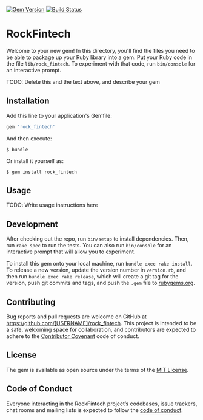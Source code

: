 [![Gem Version](https://badge.fury.io/rb/rock_fintech.svg)](https://badge.fury.io/rb/rock_fintech)
[![Build Status](https://travis-ci.org/laoshucheng/rock-fintech.svg?branch=master)](https://travis-ci.org/laoshucheng/rock-fintech)

# RockFintech

Welcome to your new gem! In this directory, you'll find the files you need to be able to package up your Ruby library into a gem. Put your Ruby code in the file `lib/rock_fintech`. To experiment with that code, run `bin/console` for an interactive prompt.

TODO: Delete this and the text above, and describe your gem

## Installation

Add this line to your application's Gemfile:

```ruby
gem 'rock_fintech'
```

And then execute:

    $ bundle

Or install it yourself as:

    $ gem install rock_fintech

## Usage

TODO: Write usage instructions here

## Development

After checking out the repo, run `bin/setup` to install dependencies. Then, run `rake spec` to run the tests. You can also run `bin/console` for an interactive prompt that will allow you to experiment.

To install this gem onto your local machine, run `bundle exec rake install`. To release a new version, update the version number in `version.rb`, and then run `bundle exec rake release`, which will create a git tag for the version, push git commits and tags, and push the `.gem` file to [rubygems.org](https://rubygems.org).

## Contributing

Bug reports and pull requests are welcome on GitHub at https://github.com/[USERNAME]/rock_fintech. This project is intended to be a safe, welcoming space for collaboration, and contributors are expected to adhere to the [Contributor Covenant](http://contributor-covenant.org) code of conduct.

## License

The gem is available as open source under the terms of the [MIT License](https://opensource.org/licenses/MIT).

## Code of Conduct

Everyone interacting in the RockFintech project’s codebases, issue trackers, chat rooms and mailing lists is expected to follow the [code of conduct](https://github.com/[USERNAME]/rock_fintech/blob/master/CODE_OF_CONDUCT.md).
